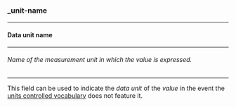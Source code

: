 ### _unit-name



------
#### Data unit name



------
###### Name of the measurement unit in which the value is expressed.



------
This field can be used to indicate the *data unit* of the *value* in the event the [units controlled vocabulary](_unit.md) does not feature it.